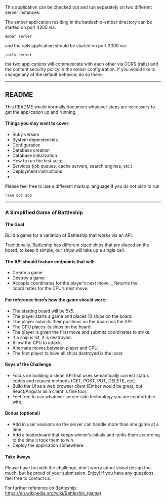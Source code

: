 This application can be checked out and run separately on two different server instances:

The ember application residing in the battleship-ember directory can be started on port 4200 via:

```
ember server
```

and the rails application should be started on port 3000 via:

```
rails server
```

the two applications will communicate with each other via CORS (rails) and the content security policy
in the ember configuration. If you would like to change any of the default behavior, do so there.

***

## README

This README would normally document whatever steps are necessary to get the
application up and running.

#### Things you may want to cover:

- Ruby version
- System dependencies
- Configuration
- Database creation
- Database initialization
- How to run the test suite
- Services (job queues, cache servers, search engines, etc.)
- Deployment instructions
- ...

Please feel free to use a different markup language if you do not plan to run

    rake doc:app

***

### A Simplified Game of Battleship

#### The Goal

Build a game for a variation of Battleship that works via an API.

Traditionally, Battleship has different sized ships that are placed on the board, to keep it simple, our ships will take up a single cell.

#### The API should feature endpoints that will:

- Create a game
- Destroy a game
- Accepts coordinates for the player’s next move.
_ Returns the coordinates for the CPU’s next move.

#### For reference here’s how the game should work:
- The starting board will be 5x5.
- The player starts a game and places 10 ships on the board.
- The player submits their positions on the board via the API.
- The CPU places its ships on the board.
- The player is given the first move and submits coordinates to strike.
- If a ship is hit, it is destroyed.
- Allow the CPU to attack.
- Alternate moves between player and CPU.
- The first player to have all ships destroyed is the loser.

#### Keys of the Challenge
- Focus on building a clean API that uses semantically correct status codes and request methods (GET, POST, PUT, DELETE, etc).
- Build the UI as a web browser client (Ember would be great, but React/Angular as a client is fine too).
- Feel free to use whatever server-side technology you are comfortable with.

#### Bonus (optional)
- Add in user sessions so the server can handle more than one game at a time.
- Add a leaderboard that keeps winner’s initials and ranks them according to the time it took them to win.
- Deploy the application somewhere.

#### Take Aways
Please have fun with the challenge, don’t worry about visual design too much, but be proud of your submission. Enjoy! If you have any questions, feel free to contact us.

For further reference on Battleship: https://en.wikipedia.org/wiki/Battleship_(game)

